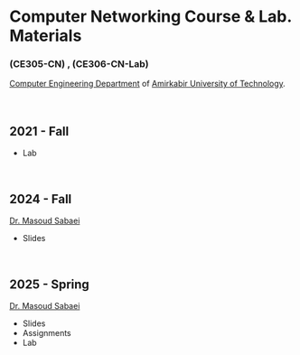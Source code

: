 # Computer Networking Course & Lab. Materials
### (CE305-CN) , (CE306-CN-Lab) 
[Computer Engineering Department](https://ceit.aut.ac.ir/) of [Amirkabir University of Technology](https://aut.ac.ir/).<br><br><br>

## 2021 - Fall
+ Lab
<br>


## 2024 - Fall
[Dr. Masoud Sabaei](https://aut.ac.ir/cv/2446/MASOUD%20SABAEI)
<br>

+ Slides
<br>

## 2025 - Spring
[Dr. Masoud Sabaei](https://aut.ac.ir/cv/2446/MASOUD%20SABAEI)
<br>

+ Slides
+ Assignments
+ Lab
